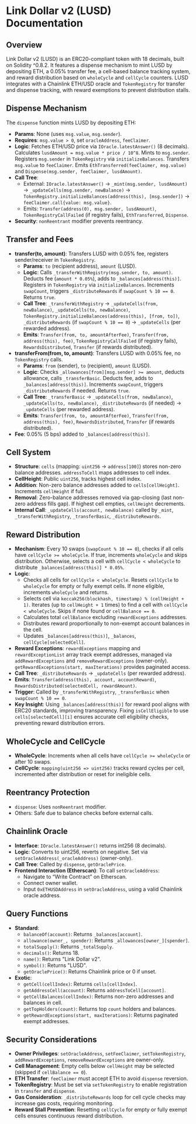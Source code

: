# Link Dollar v2 (LUSD) Documentation

## Overview
Link Dollar v2 (LUSD) is an ERC20-compliant token with 18 decimals, built on Solidity ^0.8.2. It features a dispense mechanism to mint LUSD by depositing ETH, a 0.05% transfer fee, a cell-based balance tracking system, and reward distribution based on `wholeCycle` and `cellCycle` counters. LUSD integrates with a Chainlink ETH/USD oracle and `TokenRegistry` for transfer and dispense tracking, with reward exemptions to prevent distribution stalls.

## Dispense Mechanism
The `dispense` function mints LUSD by depositing ETH:
- **Params**: None (uses `msg.value`, `msg.sender`).
- **Requires**: `msg.value > 0`, set `oracleAddress`, `feeClaimer`.
- **Logic**: Fetches ETH/USD price via `IOracle.latestAnswer()` (8 decimals). Calculates `lusdAmount = msg.value * price / 10^8`. Mints to `msg.sender`. Registers `msg.sender` in `TokenRegistry` via `initializeBalances`. Transfers `msg.value` to `feeClaimer`. Emits `EthTransferred(feeClaimer, msg.value)` and `Dispense(msg.sender, feeClaimer, lusdAmount)`.
- **Call Tree**:
  - External: `IOracle.latestAnswer()` → `_mint(msg.sender, lusdAmount)` → `_updateCells(msg.sender, newBalance)` → `TokenRegistry.initializeBalances(address(this), [msg.sender])` → `feeClaimer.call{value: msg.value}`.
  - Emits: `Transfer(address(0), msg.sender, lusdAmount)`, `TokenRegistryCallFailed` (if registry fails), `EthTransferred`, `Dispense`.
- **Security**: `nonReentrant` modifier prevents reentrancy.

## Transfer and Fees
- **transfer(to, amount)**: Transfers LUSD with 0.05% fee, registers sender/receiver in `TokenRegistry`.
  - **Params**: `to` (recipient address), `amount` (LUSD).
  - **Logic**: Calls `_transferWithRegistry(msg.sender, to, amount)`. Deducts fee (`amount * 0.05%`), adds to `_balances[address(this)]`. Registers in `TokenRegistry` via `initializeBalances`. Increments `swapCount`, triggers `_distributeRewards` if `swapCount % 10 == 0`. Returns `true`.
  - **Call Tree**: `_transferWithRegistry` → `_updateCells(from, newBalance)`, `_updateCells(to, newBalance)`, `TokenRegistry.initializeBalances(address(this), [from, to])`, `_distributeRewards` (if `swapCount % 10 == 0`) → `_updateCells` (per rewarded address).
  - **Emits**: `Transfer(from, to, amountAfterFee)`, `Transfer(from, address(this), fee)`, `TokenRegistryCallFailed` (if registry fails), `RewardsDistributed`, `Transfer` (if rewards distributed).
- **transferFrom(from, to, amount)**: Transfers LUSD with 0.05% fee, no `TokenRegistry` calls.
  - **Params**: `from` (sender), `to` (recipient), `amount` (LUSD).
  - **Logic**: Checks `_allowances[from][msg.sender] >= amount`, deducts allowance, calls `_transferBasic`. Deducts fee, adds to `_balances[address(this)]`. Increments `swapCount`, triggers `_distributeRewards` if needed. Returns `true`.
  - **Call Tree**: `_transferBasic` → `_updateCells(from, newBalance)`, `_updateCells(to, newBalance)`, `_distributeRewards` (if needed) → `_updateCells` (per rewarded address).
  - **Emits**: `Transfer(from, to, amountAfterFee)`, `Transfer(from, address(this), fee)`, `RewardsDistributed`, `Transfer` (if rewards distributed).
- **Fee**: 0.05% (5 bps) added to `_balances[address(this)]`.

## Cell System
- **Structure**: `cells` (mapping: `uint256` → `address[100]`) stores non-zero balance addresses. `addressToCell` maps addresses to cell index.
- **CellHeight**: Public `uint256`, tracks highest cell index.
- **Addition**: Non-zero balance addresses added to `cells[cellHeight]`. Increments `cellHeight` if full.
- **Removal**: Zero-balance addresses removed via gap-closing (last non-zero address fills gap). If highest cell empties, `cellHeight` decrements.
- **Internal Call**: `_updateCells(account, newBalance)` called by `_mint`, `_transferWithRegistry`, `_transferBasic`, `_distributeRewards`.

## Reward Distribution
- **Mechanism**: Every 10 swaps (`swapCount % 10 == 0`), checks if all cells have `cellCycle >= wholeCycle`. If true, increments `wholeCycle` and skips distribution. Otherwise, selects a cell with `cellCycle < wholeCycle` to distribute `_balances[address(this)] * 0.05%`.
- **Logic**:
  - Checks all cells for `cellCycle < wholeCycle`. Resets `cellCycle` to `wholeCycle` for empty or fully exempt cells. If none eligible, increments `wholeCycle` and returns.
  - Selects cell via `keccak256(blockhash, timestamp) % (cellHeight + 1)`. Iterates (up to `cellHeight + 1` times) to find a cell with `cellCycle < wholeCycle`. Skips if none found or `cellBalance == 0`.
  - Calculates total `cellBalance` excluding `rewardExceptions` addresses.
  - Distributes reward proportionally to non-exempt account balances in the cell.
  - Updates `_balances[address(this)]`, `_balances`, `cellCycle[selectedCell]`.
- **Reward Exceptions**: `rewardExceptions` mapping and `rewardExceptionList` array track exempt addresses, managed via `addRewardExceptions` and `removeRewardExceptions` (owner-only). `getRewardExceptions(start, maxIterations)` provides paginated access.
- **Call Tree**: `_distributeRewards` → `_updateCells` (per rewarded address).
- **Emits**: `Transfer(address(this), account, accountReward)`, `RewardsDistributed(selectedCell, rewardAmount)`.
- **Trigger**: Called by `_transferWithRegistry`, `_transferBasic` when `swapCount % 10 == 0`.
- **Key Insight**: Using `_balances[address(this)]` for reward pool aligns with ERC20 standards, improving transparency. Fixing `isCellEligible` to use `cells[selectedCell][i]` ensures accurate cell eligibility checks, preventing reward distribution errors.

## WholeCycle and CellCycle
- **WholeCycle**: Increments when all cells have `cellCycle >= wholeCycle` or after 10 swaps.
- **CellCycle**: `mapping(uint256 => uint256)` tracks reward cycles per cell, incremented after distribution or reset for ineligible cells.

## Reentrancy Protection
- `dispense`: Uses `nonReentrant` modifier.
- Others: Safe due to balance checks before external calls.

## Chainlink Oracle
- **Interface**: `IOracle.latestAnswer()` returns int256 (8 decimals).
- **Logic**: Converts to uint256, reverts on negative. Set via `setOracleAddress(_oracleAddress)` (owner-only).
- **Call Tree**: Called by `dispense`, `getOraclePrice`.
- **Frontend Interaction (Etherscan)**: To call `setOracleAddress`:
  - Navigate to “Write Contract” on Etherscan.
  - Connect owner wallet.
  - Input `0xETHUSDAddress` in `setOracleAddress`, using a valid Chainlink oracle address.

## Query Functions
- **Standard**:
  - `balanceOf(account)`: Returns `_balances[account]`.
  - `allowance(owner_, spender)`: Returns `_allowances[owner_][spender]`.
  - `totalSupply()`: Returns `_totalSupply`.
  - `decimals()`: Returns 18.
  - `name()`: Returns "Link Dollar v2".
  - `symbol()`: Returns "LUSD".
  - `getOraclePrice()`: Returns Chainlink price or 0 if unset.
- **Exotic**:
  - `getCell(cellIndex)`: Returns `cells[cellIndex]`.
  - `getAddressCell(account)`: Returns `addressToCell[account]`.
  - `getCellBalances(cellIndex)`: Returns non-zero addresses and balances in cell.
  - `getTopHolders(count)`: Returns top `count` holders and balances.
  - `getRewardExceptions(start, maxIterations)`: Returns paginated exempt addresses.

## Security Considerations
- **Owner Privileges**: `setOracleAddress`, `setFeeClaimer`, `setTokenRegistry`, `addRewardExceptions`, `removeRewardExceptions` are owner-only.
- **Cell Management**: Empty cells below `cellHeight` may be selected (skipped if `cellBalance == 0`).
- **ETH Transfer**: `feeClaimer` must accept ETH to avoid `dispense` reversion.
- **TokenRegistry**: Must be set via `setTokenRegistry` to enable registration in `transfer` and `dispense`.
- **Gas Consideration**: `_distributeRewards` loop for cell cycle checks may increase gas costs, requiring monitoring.
- **Reward Stall Prevention**: Resetting `cellCycle` for empty or fully exempt cells ensures continuous reward distribution.